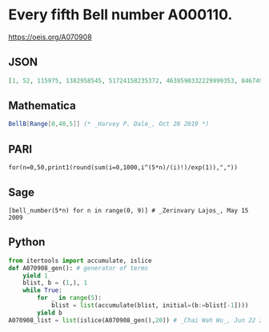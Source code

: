 # Every fifth Bell number A000110\.
https://oeis.org/A070908
## JSON
```JSON
[1, 52, 115975, 1382958545, 51724158235372, 4638590332229999353, 846749014511809332450147, 281600203019560266563340426570, 157450588391204931289324344702531067]
```
## Mathematica
```Mathematica
BellB[Range[0,40,5]] (* _Harvey P. Dale_, Oct 28 2019 *)
```
## PARI
```PARI
for(n=0,50,print1(round(sum(i=0,1000,i^(5*n)/(i)!)/exp(1)),","))
```
## Sage
```Sage
[bell_number(5*n) for n in range(0, 9)] # _Zerinvary Lajos_, May 15 2009
```
## Python
```Python
from itertools import accumulate, islice
def A070908_gen(): # generator of terms
    yield 1
    blist, b = (1,), 1
    while True:
        for _ in range(5):
            blist = list(accumulate(blist, initial=(b:=blist[-1])))
        yield b
A070908_list = list(islice(A070908_gen(),20)) # _Chai Wah Wu_, Jun 22 2022
```
